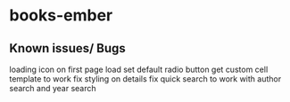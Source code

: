 # books-ember

## Known issues/ Bugs


loading icon on first page load
set default radio button
get custom cell template to work
fix styling on details
fix quick search to work with author search and year search
